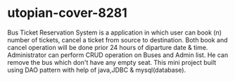 # utopian-cover-8281
Bus Ticket Reservation System is a application in which user can book (n) number of tickets, cancel a ticket from source to destination. Both book and cancel operation will be done prior 24 hours of diparture date & time. Administrator can perform CRUD operation on Buses and Admin list. He can remove the bus which don't have any empty seat. This mini project built using DAO pattern with help of java,JDBC & mysql(database).
